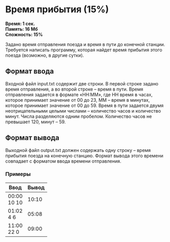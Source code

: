 <h1 class="title">Время прибытия (15%)</h1>
<p><b>Время: 1 сек.<br>Память: 16 Мб<br>Сложность: 15%</b></p>
<p>Задано время отправления поезда и время в пути до конечной станции. Требуется написать программу, которая найдет время прибытия этого поезда (возможно, в другие сутки).</p>
<h2>Формат ввода</h2>
<p>Входной файл input.txt содержит две строки. В первой строке задано время отправления, а во второй строке – время в пути. Время отправления задается в формате «HH:MM», где HH время в часах, которое принимает значение от 00 до 23, ММ – время в минутах, которое принимает значение от 00 до 59. Время в пути задается двумя неотрицательными целыми числами – количество часов и количество минут. Числа разделяются одним пробелом. Количество часов не превышает 120, минут – 59.</p>
<h2>Формат вывода</h2>
<p>Выходной файл output.txt должен содержать одну строку – время прибытия поезда на конечную станцию. Формат вывода этого времени совпадает с форматом ввода времени отправления.</p>
<h3>Примеры</h3>
<table class="sample-tests">
  <thead>
     <tr>
        <th>Ввод</th>
        <th>Вывод</th>
     </tr>
  </thead>
  <tbody>
     <tr>
        <td>00:00<br>
            10 10</td>
        <td>10:10</td>
     </tr>
     <tr>
         <td>01:02<br>
             4 6</td>
         <td>05:08</td>
      </tr>
      <tr>
          <td>11:00<br>
              22 0</td>
          <td>09:00</td>
       </tr>
  </tbody>
</table>
